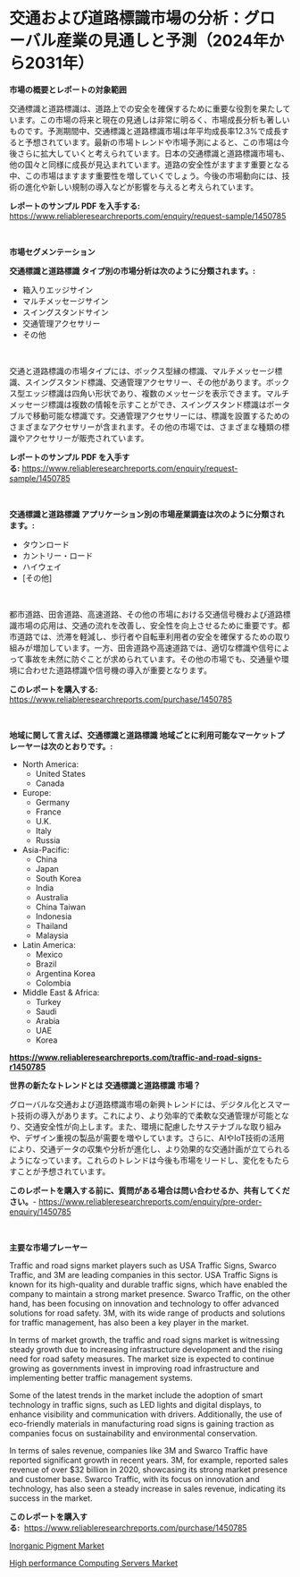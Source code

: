 <p><h1>交通および道路標識市場の分析：グローバル産業の見通しと予測（2024年から2031年）</h1></p><p><strong>市場の概要とレポートの対象範囲</strong></p>
<p><p>交通標識と道路標識は、道路上での安全を確保するために重要な役割を果たしています。この市場の将来と現在の見通しは非常に明るく、市場成長分析も著しいものです。予測期間中、交通標識と道路標識市場は年平均成長率12.3%で成長すると予想されています。最新の市場トレンドや市場予測によると、この市場は今後さらに拡大していくと考えられています。日本の交通標識と道路標識市場も、他の国々と同様に成長が見込まれています。道路の安全性がますます重要となる中、この市場はますます重要性を増していくでしょう。今後の市場動向には、技術の進化や新しい規制の導入などが影響を与えると考えられています。</p></p>
<p><strong>レポートのサンプル PDF を入手する:</strong> <a href="https://www.reliableresearchreports.com/enquiry/request-sample/1450785">https://www.reliableresearchreports.com/enquiry/request-sample/1450785</a></p>
<p>&nbsp;</p>
<p><strong>市場セグメンテーション</strong></p>
<p><strong>交通標識と道路標識 タイプ別の市場分析は次のように分類されます。:</strong></p>
<p><ul><li>箱入りエッジサイン</li><li>マルチメッセージサイン</li><li>スイングスタンドサイン</li><li>交通管理アクセサリー</li><li>その他</li></ul></p>
<p>&nbsp;</p>
<p><p>交通と道路標識の市場タイプには、ボックス型縁の標識、マルチメッセージ標識、スイングスタンド標識、交通管理アクセサリー、その他があります。ボックス型エッジ標識は四角い形状であり、複数のメッセージを表示できます。マルチメッセージ標識は複数の情報を示すことができ、スイングスタンド標識はポータブルで移動可能な標識です。交通管理アクセサリーには、標識を設置するためのさまざまなアクセサリーが含まれます。その他の市場では、さまざまな種類の標識やアクセサリーが販売されています。</p></p>
<p><strong>レポートのサンプル PDF を入手する:</strong>&nbsp;<a href="https://www.reliableresearchreports.com/enquiry/request-sample/1450785">https://www.reliableresearchreports.com/enquiry/request-sample/1450785</a></p>
<p>&nbsp;</p>
<p><strong> 交通標識と道路標識 アプリケーション別の市場産業調査は次のように分類されます。:</strong></p>
<p><ul><li>タウンロード</li><li>カントリー・ロード</li><li>ハイウェイ</li><li>[その他]</li></ul></p>
<p>&nbsp;</p>
<p><p>都市道路、田舎道路、高速道路、その他の市場における交通信号機および道路標識市場の応用は、交通の流れを改善し、安全性を向上させるために重要です。都市道路では、渋滞を軽減し、歩行者や自転車利用者の安全を確保するための取り組みが増加しています。一方、田舎道路や高速道路では、適切な標識や信号によって事故を未然に防ぐことが求められています。その他の市場でも、交通量や環境に合わせた道路標識や信号機の導入が重要となります。</p></p>
<p><strong>このレポートを購入する:</strong>&nbsp; <a href="https://www.reliableresearchreports.com/purchase/1450785">https://www.reliableresearchreports.com/purchase/1450785</a></p>
<p>&nbsp;</p>
<p><strong>地域に関して言えば、交通標識と道路標識 地域ごとに利用可能なマーケットプレーヤーは次のとおりです。:</strong></p>
<p><ul>
    <li>
        North America:
        <ul>
            <li>United States</li>
            <li>Canada</li>
        </ul>
    </li>
    <li>
        Europe:
        <ul>
            <li>Germany</li>
            <li>France</li>
            <li>U.K.</li>
            <li>Italy</li>
            <li>Russia</li>
        </ul>
    </li>
    <li>
        Asia-Pacific:
        <ul>
            <li>China</li>
            <li>Japan</li>
            <li>South Korea</li>
            <li>India</li>
            <li>Australia</li>
            <li>China Taiwan</li>
            <li>Indonesia</li>
            <li>Thailand</li>
            <li>Malaysia</li>
        </ul>
    </li>
    <li>
        Latin America:
        <ul>
            <li>Mexico</li>
            <li>Brazil</li>
            <li>Argentina Korea</li>
            <li>Colombia</li>
        </ul>
    </li>
    <li>
        Middle East & Africa:
        <ul>
            <li>Turkey</li>
            <li>Saudi</li>
            <li>Arabia</li>
            <li>UAE</li>
            <li>Korea</li>
        </ul>
    </li>
    </ul></p>
<p><strong><a href="https://www.reliableresearchreports.com/traffic-and-road-signs-r1450785">https://www.reliableresearchreports.com/traffic-and-road-signs-r1450785</a></strong>&nbsp;</p>
<p><strong>世界の新たなトレンドとは 交通標識と道路標識 市場？</strong></p>
<p><p>グローバルな交通および道路標識市場の新興トレンドには、デジタル化とスマート技術の導入があります。これにより、より効率的で柔軟な交通管理が可能となり、交通安全性が向上します。また、環境に配慮したサステナブルな取り組みや、デザイン重視の製品が需要を増やしています。さらに、AIやIoT技術の活用により、交通データの収集や分析が進化し、より効果的な交通計画が立てられるようになっています。これらのトレンドは今後も市場をリードし、変化をもたらすことが予想されています。</p></p>
<p><strong>このレポートを購入する前に、質問がある場合は問い合わせるか、共有してください。</strong>- <a href="https://www.reliableresearchreports.com/enquiry/pre-order-enquiry/1450785">https://www.reliableresearchreports.com/enquiry/pre-order-enquiry/1450785</a></p>
<p>&nbsp;</p>
<p><strong>主要な市場プレーヤー</strong></p>
<p><p>Traffic and road signs market players such as USA Traffic Signs, Swarco Traffic, and 3M are leading companies in this sector. USA Traffic Signs is known for its high-quality and durable traffic signs, which have enabled the company to maintain a strong market presence. Swarco Traffic, on the other hand, has been focusing on innovation and technology to offer advanced solutions for road safety. 3M, with its wide range of products and solutions for traffic management, has also been a key player in the market.</p><p>In terms of market growth, the traffic and road signs market is witnessing steady growth due to increasing infrastructure development and the rising need for road safety measures. The market size is expected to continue growing as governments invest in improving road infrastructure and implementing better traffic management systems.</p><p>Some of the latest trends in the market include the adoption of smart technology in traffic signs, such as LED lights and digital displays, to enhance visibility and communication with drivers. Additionally, the use of eco-friendly materials in manufacturing road signs is gaining traction as companies focus on sustainability and environmental conservation.</p><p>In terms of sales revenue, companies like 3M and Swarco Traffic have reported significant growth in recent years. 3M, for example, reported sales revenue of over $32 billion in 2020, showcasing its strong market presence and customer base. Swarco Traffic, with its focus on innovation and technology, has also seen a steady increase in sales revenue, indicating its success in the market.</p></p>
<p><strong>このレポートを購入する:</strong>&nbsp;&nbsp;<a href="https://www.reliableresearchreports.com/purchase/1450785">https://www.reliableresearchreports.com/purchase/1450785</a></p>
<p><p><a href="https://natural-crush-b99.notion.site/Inorganic-Pigment-Market-A-Comprehensive-Report-of-its-Market-Share-Growth-Trends-2024-2031-c5c7a13332dd4f7896280a0d677538c0">Inorganic Pigment Market</a></p><p><a href="https://github.com/Alonsoolds3wq1d81czn8rbol/Market-Research-Report-List-2/blob/main/high-performance-computing-servers-market.md">High performance Computing Servers Market</a></p></p>
